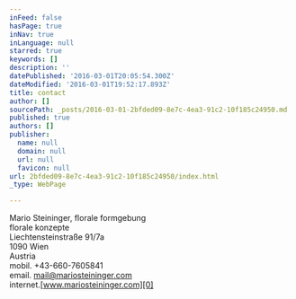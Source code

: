 ```yaml
---
inFeed: false
hasPage: true
inNav: true
inLanguage: null
starred: true
keywords: []
description: ''
datePublished: '2016-03-01T20:05:54.300Z'
dateModified: '2016-03-01T19:52:17.893Z'
title: contact
author: []
sourcePath: _posts/2016-03-01-2bfded09-8e7c-4ea3-91c2-10f185c24950.md
published: true
authors: []
publisher:
  name: null
  domain: null
  url: null
  favicon: null
url: 2bfded09-8e7c-4ea3-91c2-10f185c24950/index.html
_type: WebPage

---
```

Mario Steininger, florale formgebung  
florale konzepte  
Liechtensteinstraße 91/7a  
1090 Wien  
Austria  
mobil. +43-660-7605841  
email. mail@mariosteininger.com  
internet.[www.mariosteininger.com][0]

[0]: http://www.mariosteininger.com/